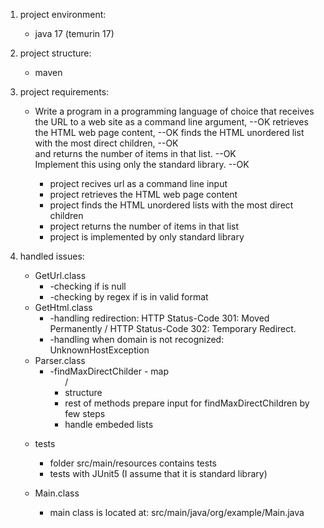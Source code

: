 1. project environment:
    * java 17 (temurin 17)

2. project structure:
    * maven

3. project requirements:
    * Write a program in a programming language of choice that receives the URL to a web site as a command line argument, --OK
retrieves the HTML web page content,                                                                                --OK
finds the HTML unordered list with the most direct children,                                                        --OK    
and returns the number of items in that list.                                                                       --OK    
Implement this using only the standard library.                                                                     --OK

        * project recives url as a command line input
        * project retrieves the HTML web page content
        * project finds the HTML unordered lists with the most direct children
        * project returns the number of items in that list
        * project is implemented by only standard library

4. handled issues:
   * GetUrl.class
     * -checking if is null
     * -checking by regex if is in valid format
   * GetHtml.class
     * -handling redirection: HTTP Status-Code 301: Moved Permanently / HTTP Status-Code 302: Temporary Redirect.
     * -handling when domain is not recognized: UnknownHostException
   * Parser.class
     * -findMaxDirectChilder - map <ul> / <li> structure
     * rest of methods prepare input for findMaxDirectChildren by few steps
     * handle embeded lists

5. tests
    * folder src/main/resources contains tests
    * tests with JUnit5 (I assume that it is standard library)
6. Main.class
    * main class is located at:  src/main/java/org/example/Main.java




